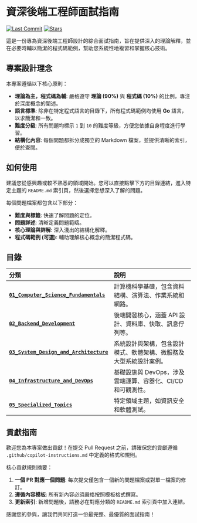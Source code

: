 # 資深後端工程師面試指南

[![Last Commit](https://img.shields.io/github/last-commit/RayLiu1999/senior_interview?style=for-the-badge&logo=github)](https://github.com/RayLiu1999/senior_interview)
[![Stars](https://img.shields.io/github/stars/RayLiu1999/senior_interview?style=for-the-badge&logo=github)](https://github.com/RayLiu1999/senior_interview/stargazers)

這是一份專為資深後端工程師設計的綜合面試指南，旨在提供深入的理論解釋，並在必要時輔以簡潔的程式碼範例，幫助您系統性地複習和掌握核心技術。

## 專案設計理念

本專案遵循以下核心原則：

- **理論為主，程式碼為輔**: 嚴格遵守 **理論 (90%)** 與 **程式碼 (10%)** 的比例，專注於深度概念的闡述。
- **語言標準**: 除非在特定程式語言的目錄下，所有程式碼範例均使用 **Go** 語言，以求簡潔和一致。
- **難度分級**: 所有問題均標示 `1` 到 `10` 的難度等級，方便您依據自身程度進行學習。
- **結構化內容**: 每個問題都拆分成獨立的 Markdown 檔案，並提供清晰的索引，便於查閱。

## 如何使用

建議您從感興趣或較不熟悉的領域開始。您可以直接點擊下方的目錄連結，進入特定主題的 `README.md` 索引頁，然後選擇您想深入了解的問題。

每個問題檔案都包含以下部分：

- **難度與標籤**: 快速了解問題的定位。
- **問題詳述**: 清晰定義問題範疇。
- **核心理論與詳解**: 深入淺出的結構化解釋。
- **程式碼範例 (可選)**: 輔助理解核心概念的簡潔程式碼。

## 目錄

| 分類 | 說明 |
| :--- | :--- |
| [**`01_Computer_Science_Fundamentals`**](./01_Computer_Science_Fundamentals/) | 計算機科學基礎，包含資料結構、演算法、作業系統和網路。 |
| [**`02_Backend_Development`**](./02_Backend_Development/) | 後端開發核心，涵蓋 API 設計、資料庫、快取、訊息佇列等。 |
| [**`03_System_Design_and_Architecture`**](./03_System_Design_and_Architecture/) | 系統設計與架構，包含設計模式、軟體架構、微服務及大型系統設計案例。 |
| [**`04_Infrastructure_and_DevOps`**](./04_Infrastructure_and_DevOps/) | 基礎設施與 DevOps，涉及雲端運算、容器化、CI/CD 和可觀測性。 |
| [**`05_Specialized_Topics`**](./05_Specialized_Topics/) | 特定領域主題，如資訊安全和軟體測試。 |

## 貢獻指南

歡迎您為本專案做出貢獻！在提交 Pull Request 之前，請確保您的貢獻遵循 `.github/copilot-instructions.md` 中定義的格式和規則。

核心貢獻規則摘要：

1. **一個 PR 對應一個問題**: 每次提交僅包含一個新的問題檔案或對單一檔案的修訂。
2. **遵循內容模板**: 所有新內容必須嚴格按照模板格式撰寫。
3. **更新索引**: 新增問題後，請務必在對應分類的 `README.md` 索引頁中加入連結。

感謝您的參與，讓我們共同打造一份最完整、最優質的面試指南！
